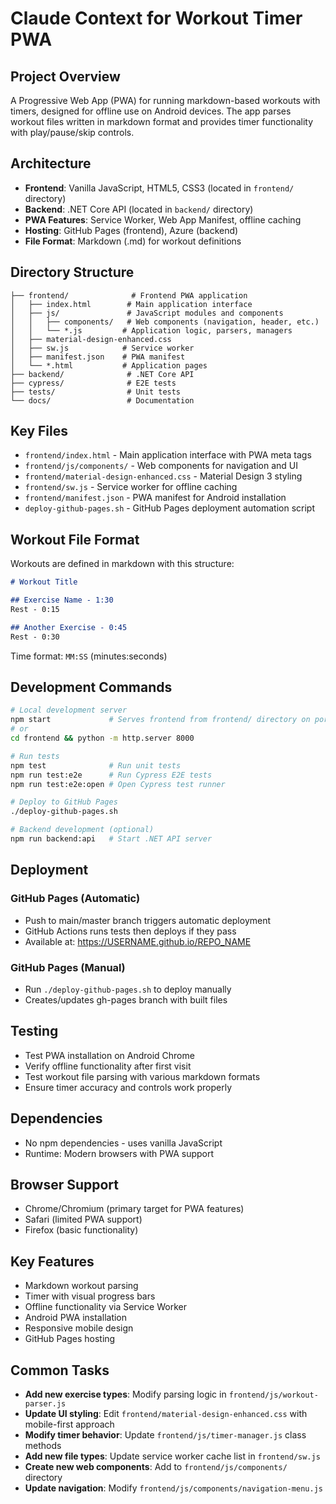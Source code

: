 # Claude Context for Workout Timer PWA

## Project Overview
A Progressive Web App (PWA) for running markdown-based workouts with timers, designed for offline use on Android devices. The app parses workout files written in markdown format and provides timer functionality with play/pause/skip controls.

## Architecture
- **Frontend**: Vanilla JavaScript, HTML5, CSS3 (located in `frontend/` directory)
- **Backend**: .NET Core API (located in `backend/` directory)
- **PWA Features**: Service Worker, Web App Manifest, offline caching
- **Hosting**: GitHub Pages (frontend), Azure (backend)
- **File Format**: Markdown (.md) for workout definitions

## Directory Structure
```
├── frontend/              # Frontend PWA application
│   ├── index.html        # Main application interface
│   ├── js/               # JavaScript modules and components
│   │   ├── components/   # Web components (navigation, header, etc.)
│   │   └── *.js         # Application logic, parsers, managers
│   ├── material-design-enhanced.css
│   ├── sw.js            # Service worker
│   ├── manifest.json    # PWA manifest
│   └── *.html           # Application pages
├── backend/              # .NET Core API
├── cypress/              # E2E tests
├── tests/                # Unit tests
└── docs/                 # Documentation
```

## Key Files
- `frontend/index.html` - Main application interface with PWA meta tags
- `frontend/js/components/` - Web components for navigation and UI
- `frontend/material-design-enhanced.css` - Material Design 3 styling
- `frontend/sw.js` - Service worker for offline caching
- `frontend/manifest.json` - PWA manifest for Android installation
- `deploy-github-pages.sh` - GitHub Pages deployment automation script

## Workout File Format
Workouts are defined in markdown with this structure:
```markdown
# Workout Title

## Exercise Name - 1:30
Rest - 0:15

## Another Exercise - 0:45
Rest - 0:30
```
Time format: `MM:SS` (minutes:seconds)

## Development Commands
```bash
# Local development server
npm start             # Serves frontend from frontend/ directory on port 8000
# or
cd frontend && python -m http.server 8000

# Run tests
npm test              # Run unit tests
npm run test:e2e      # Run Cypress E2E tests
npm run test:e2e:open # Open Cypress test runner

# Deploy to GitHub Pages
./deploy-github-pages.sh

# Backend development (optional)
npm run backend:api   # Start .NET API server
```

## Deployment

### GitHub Pages (Automatic)
- Push to main/master branch triggers automatic deployment
- GitHub Actions runs tests then deploys if they pass
- Available at: https://USERNAME.github.io/REPO_NAME

### GitHub Pages (Manual)
- Run `./deploy-github-pages.sh` to deploy manually
- Creates/updates gh-pages branch with built files

## Testing
- Test PWA installation on Android Chrome
- Verify offline functionality after first visit
- Test workout file parsing with various markdown formats
- Ensure timer accuracy and controls work properly

## Dependencies
- No npm dependencies - uses vanilla JavaScript
- Runtime: Modern browsers with PWA support

## Browser Support
- Chrome/Chromium (primary target for PWA features)
- Safari (limited PWA support)
- Firefox (basic functionality)

## Key Features
- Markdown workout parsing
- Timer with visual progress bars
- Offline functionality via Service Worker
- Android PWA installation
- Responsive mobile design
- GitHub Pages hosting

## Common Tasks
- **Add new exercise types**: Modify parsing logic in `frontend/js/workout-parser.js`
- **Update UI styling**: Edit `frontend/material-design-enhanced.css` with mobile-first approach
- **Modify timer behavior**: Update `frontend/js/timer-manager.js` class methods
- **Add new file types**: Update service worker cache list in `frontend/sw.js`
- **Create new web components**: Add to `frontend/js/components/` directory
- **Update navigation**: Modify `frontend/js/components/navigation-menu.js`